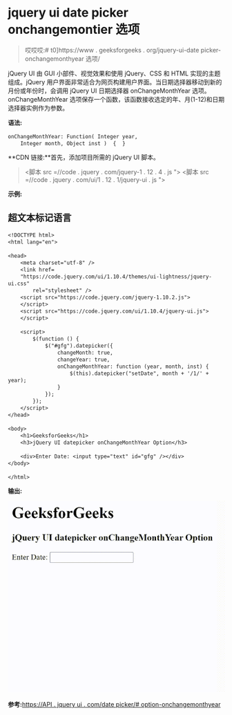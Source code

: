 # jquery ui date picker onchangemontier 选项

> 哎哎哎:# t0]https://www . geeksforgeeks . org/jquery-ui-date picker-onchangemonthyear 选项/

jQuery UI 由 GUI 小部件、视觉效果和使用 jQuery、CSS 和 HTML 实现的主题组成。jQuery 用户界面非常适合为网页构建用户界面。当日期选择器移动到新的月份或年份时，会调用 jQuery UI 日期选择器 onChangeMonthYear 选项。onChangeMonthYear 选项保存一个函数，该函数接收选定的年、月(1-12)和日期选择器实例作为参数。

**语法:**

```
onChangeMonthYear: Function( Integer year, 
    Integer month, Object inst )  {  }
```

**CDN 链接:**首先，添加项目所需的 jQuery UI 脚本。

> <link rel="”stylesheet”" href="”//code.jquery.com/ui/1.12.1/themes/smoothness/jquery-ui.css”">
> <脚本 src =//code . jquery . com/jquery-1 . 12 . 4 . js "></脚本>
> <脚本 src =//code . jquery . com/ui/1 . 12 . 1/jquery-ui . js "></脚本>

**示例:**

## 超文本标记语言

```
<!DOCTYPE html>
<html lang="en">

<head>
    <meta charset="utf-8" />
    <link href=
    "https://code.jquery.com/ui/1.10.4/themes/ui-lightness/jquery-ui.css"
        rel="stylesheet" />
    <script src="https://code.jquery.com/jquery-1.10.2.js">
    </script>
    <script src="https://code.jquery.com/ui/1.10.4/jquery-ui.js">
    </script>

    <script>
        $(function () {
            $("#gfg").datepicker({
                changeMonth: true,
                changeYear: true,
                onChangeMonthYear: function (year, month, inst) {
                    $(this).datepicker("setDate", month + '/1/' + year);
                }
            });
        });
    </script>
</head>

<body>
    <h1>GeeksforGeeks</h1>
    <h3>jQuery UI datepicker onChangeMonthYear Option</h3>

    <div>Enter Date: <input type="text" id="gfg" /></div>
</body>

</html>
```

**输出:**

![](img/c98a5c41ac0a5f85369e5acb2600aff4.png)

**参考:**[https://API . jquery ui . com/date picker/# option-onchangemonthyear](https://api.jqueryui.com/datepicker/#option-onChangeMonthYear)